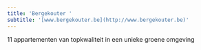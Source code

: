 ```yaml
---
title: 'Bergekouter '
subtitle: '[www.bergekouter.be](http://www.bergekouter.be)'
---
```


11 appartementen van topkwaliteit in een unieke groene omgeving 